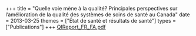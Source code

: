+++
title = "Quelle voie mène à la qualité? Principales perspectives sur l’amélioration de la qualité des systèmes de soins de santé au Canada"
date = 2013-03-25
themes = ["État de santé et résultats de santé"]
types = ["Publications"]
+++
[QIReport\_FR\_FA.pdf](/files/QIReport_FR_FA.pdf)
